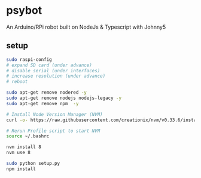 # psybot
An Arduino/RPi robot built on NodeJs &amp; Typescript with Johnny5

## setup
```bash
sudo raspi-config
# expand SD card (under advance)
# disable serial (under interfaces)
# increase resolution (under advance)
# reboot

sudo apt-get remove nodered -y
sudo apt-get remove nodejs nodejs-legacy -y
sudo apt-get remove npm  -y

# Install Node Version Manager (NVM)
curl -o- https://raw.githubusercontent.com/creationix/nvm/v0.33.6/install.sh | bash

# Rerun Profile script to start NVM
source ~/.bashrc 

nvm install 8 
nvm use 8 

sudo python setup.py
npm install
```
